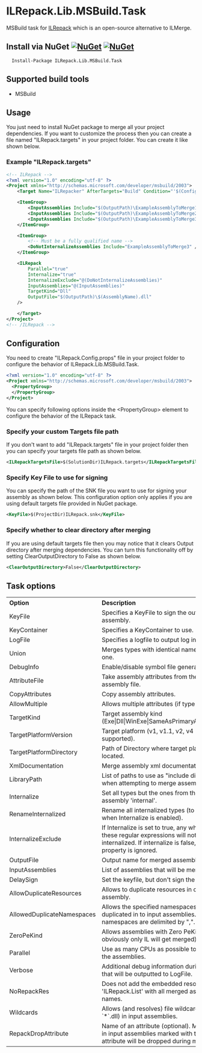 # ILRepack.Lib.MSBuild.Task

MSBuild task for [ILRepack](https://github.com/gluck/il-repack) which is an open-source alternative to ILMerge.

## Install via NuGet [![NuGet](https://img.shields.io/nuget/v/ILRepack.Lib.MSBuild.Task.svg)](https://www.nuget.org/packages/ILRepack.Lib.MSBuild.Task/) [![NuGet](https://img.shields.io/nuget/dt/ILRepack.Lib.MSBuild.Task.svg)](https://www.nuget.org/packages/ILRepack.Lib.MSBuild.Task/)

      Install-Package ILRepack.Lib.MSBuild.Task

## Supported build tools

* MSBuild

## Usage

You just need to install NuGet package to merge all your project dependencies. If you want to customize the process then you can create a file named "ILRepack.targets" in your project folder. You can create it like shown below.

### Example "ILRepack.targets"

```xml
<!-- ILRepack -->
<?xml version="1.0" encoding="utf-8" ?>
<Project xmlns="http://schemas.microsoft.com/developer/msbuild/2003">
    <Target Name="ILRepacker" AfterTargets="Build" Condition="'$(Configuration)' == 'Release'">

    <ItemGroup>
        <InputAssemblies Include="$(OutputPath)\ExampleAssemblyToMerge1.dll" />
        <InputAssemblies Include="$(OutputPath)\ExampleAssemblyToMerge2.dll" />
        <InputAssemblies Include="$(OutputPath)\ExampleAssemblyToMerge3.dll" />
    </ItemGroup>

    <ItemGroup>
        <!-- Must be a fully qualified name -->
        <DoNotInternalizeAssemblies Include="ExampleAssemblyToMerge3" />
    </ItemGroup>

    <ILRepack
        Parallel="true"
        Internalize="true"
        InternalizeExclude="@(DoNotInternalizeAssemblies)"
        InputAssemblies="@(InputAssemblies)"
        TargetKind="Dll"
        OutputFile="$(OutputPath)\$(AssemblyName).dll"
    />

    </Target>
</Project>
<!-- /ILRepack -->
```

## Configuration

You need to create "ILRepack.Config.props" file in your project folder to configure the behavior of ILRepack.Lib.MSBuild.Task.

```xml
<?xml version="1.0" encoding="utf-8" ?>
<Project xmlns="http://schemas.microsoft.com/developer/msbuild/2003">
  <PropertyGroup>
  </PropertyGroup>
</Project>
```

You can specify following options inside the &lt;PropertyGroup&gt; element to configure the behavior of the ILRepack task.

### Specify your custom Targets file path

If you don't want to add "ILRepack.targets" file in your project folder then you can specify your targets file path as shown below.

```xml
<ILRepackTargetsFile>$(SolutionDir)ILRepack.targets</ILRepackTargetsFile>
```

### Specify Key File to use for signing

You can specify the path of the SNK file you want to use for signing your assembly as shown below. This configuration option only applies if you are using default targets file provided in NuGet package.

```xml
<KeyFile>$(ProjectDir)ILRepack.snk</KeyFile>
```

### Specify whether to clear directory after merging

If you are using default targets file then you may notice that it clears Output directory after merging dependencies. You can turn this functionality off by setting ClearOutputDirectory to False as shown below.

```xml
<ClearOutputDirectory>False</ClearOutputDirectory>
```

## Task options

<table border="0" cellpadding="3" cellspacing="0" width="90%" id="tasksTable">
    <tr>
        <th align="left" width="190">
            Option
        </th>
        <th align="left">
            Description
        </th>
    </tr>
	<tr>
        <td>
           KeyFile
        </td>
        <td>
            Specifies a KeyFile to sign the output assembly.
        </td>
    </tr>
	<tr>
        <td>
           KeyContainer
        </td>
        <td>
            Specifies a KeyContainer to use.
        </td>
    </tr>
	<tr>
        <td>
           LogFile
        </td>
        <td>
           Specifies a logfile to output log information.
        </td>
    </tr>
	<tr>
        <td>
           Union
        </td>
        <td>
           Merges types with identical names into one.
        </td>
    </tr>
	<tr>
        <td>
            DebugInfo
        </td>
        <td>
            Enable/disable symbol file generation.
        </td>
    </tr>
	<tr>
        <td>
            AttributeFile
        </td>
        <td>
            Take assembly attributes from the given assembly file.
        </td>
    </tr>
	<tr>
        <td>
            CopyAttributes
        </td>
        <td>
            Copy assembly attributes.
        </td>
    </tr>
	<tr>
        <td>
            AllowMultiple
        </td>
        <td>
            Allows multiple attributes (if type allows).
        </td>
    </tr>
	<tr>
        <td>
            TargetKind
        </td>
        <td>
            Target assembly kind (Exe|Dll|WinExe|SameAsPrimaryAssembly).
        </td>
    </tr>
	<tr>
        <td>
            TargetPlatformVersion
        </td>
        <td>
            Target platform (v1, v1.1, v2, v4 supported).
        </td>
    </tr>
	<tr>
        <td>
            TargetPlatformDirectory
        </td>
        <td>
            Path of Directory where target platform is located.
        </td>
    </tr>
	<tr>
        <td>
            XmlDocumentation
        </td>
        <td>
            Merge assembly xml documentation.
        </td>
    </tr>
	<tr>
        <td>
            LibraryPath
        </td>
        <td>
            List of paths to use as "include directories" when attempting to merge assemblies.
        </td>
    </tr>
	<tr>
        <td>
            Internalize
        </td>
        <td>
            Set all types but the ones from the first assembly 'internal'.
        </td>
    </tr>
	<tr>
        <td>
            RenameInternalized
        </td>
        <td>
            Rename all internalized types (to be used when Internalize is enabled).
        </td>
    </tr>
	<tr>
        <td>
            InternalizeExclude
        </td>
        <td>
            If Internalize is set to true, any which match these regular expressions will not be internalized. If internalize is false, then this property is ignored.
        </td>
    </tr>
	<tr>
        <td>
            OutputFile
        </td>
        <td>
            Output name for merged assembly.
        </td>
    </tr>
	<tr>
        <td>
            InputAssemblies
        </td>
        <td>
            List of assemblies that will be merged.
        </td>
    </tr>
	<tr>
        <td>
            DelaySign
        </td>
        <td>
            Set the keyfile, but don't sign the assembly.
        </td>
    </tr>
	<tr>
        <td>
            AllowDuplicateResources
        </td>
        <td>
            Allows to duplicate resources in output assembly.
        </td>
    </tr>
    <tr>
        <td>
            AllowedDuplicateNamespaces
        </td>
        <td>
            Allows the specified namespaces for being duplicated in to input assemblies. Multiple namespaces are delimited by ",".
        </td>
    </tr>
	<tr>
        <td>
            ZeroPeKind
        </td>
        <td>
            Allows assemblies with Zero PeKind (but obviously only IL will get merged).
        </td>
    </tr>
	<tr>
        <td>
            Parallel
        </td>
        <td>
            Use as many CPUs as possible to merge the assemblies.
        </td>
    </tr>
	<tr>
        <td>
            Verbose
        </td>
        <td>
            Additional debug information during merge that will be outputted to LogFile.
        </td>
    </tr>
    <tr>
        <td>
            NoRepackRes
        </td>
        <td>
            Does not add the embedded resource 'ILRepack.List' with all merged assembly names.
        </td>
    </tr>
	<tr>
        <td>
            Wildcards
        </td>
        <td>
            Allows (and resolves) file wildcards (e.g. `*`.dll) in input assemblies.
        </td>
    </tr>
    <tr>
        <td>
            RepackDropAttribute
        </td>
        <td>
            Name of an attribute (optional). Members in input assemblies marked with this attribute
            will be dropped during merging.
        </td>
    </tr>
</table>
